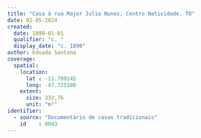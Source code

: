 ```yaml
---
title: "Casa à rua Major Julio Nunes, Centro Natividade, TO"
date: 02-05-2024
created:
  date: 1890-01-01
  qualifier: "c. "
  display_date: "c. 1890"
author: Eduada Santana
coverage:
  spatial:
    location:
      lat : -11.709145
      long: -47.725180
    extent:
      size: 332,76
      unit: "m²"
identifier:
  - source: "Documentário de casas tradicionais"
    id    : 0043
---
```

